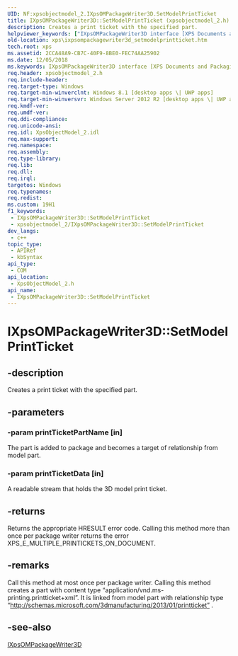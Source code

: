 ```yaml
---
UID: NF:xpsobjectmodel_2.IXpsOMPackageWriter3D.SetModelPrintTicket
title: IXpsOMPackageWriter3D::SetModelPrintTicket (xpsobjectmodel_2.h)
description: Creates a print ticket with the specified part.
helpviewer_keywords: ["IXpsOMPackageWriter3D interface [XPS Documents and Packaging]","SetModelPrintTicket method","IXpsOMPackageWriter3D.SetModelPrintTicket","IXpsOMPackageWriter3D::SetModelPrintTicket","SetModelPrintTicket","SetModelPrintTicket method [XPS Documents and Packaging]","SetModelPrintTicket method [XPS Documents and Packaging]","IXpsOMPackageWriter3D interface","xps.ixpsompackagewriter3d_setmodelprintticket","xpsobjectmodel_2/IXpsOMPackageWriter3D::SetModelPrintTicket"]
old-location: xps\ixpsompackagewriter3d_setmodelprintticket.htm
tech.root: xps
ms.assetid: 2CCA48A9-CB7C-40F9-8BE0-FEC74AA25902
ms.date: 12/05/2018
ms.keywords: IXpsOMPackageWriter3D interface [XPS Documents and Packaging],SetModelPrintTicket method, IXpsOMPackageWriter3D.SetModelPrintTicket, IXpsOMPackageWriter3D::SetModelPrintTicket, SetModelPrintTicket, SetModelPrintTicket method [XPS Documents and Packaging], SetModelPrintTicket method [XPS Documents and Packaging],IXpsOMPackageWriter3D interface, xps.ixpsompackagewriter3d_setmodelprintticket, xpsobjectmodel_2/IXpsOMPackageWriter3D::SetModelPrintTicket
req.header: xpsobjectmodel_2.h
req.include-header: 
req.target-type: Windows
req.target-min-winverclnt: Windows 8.1 [desktop apps \| UWP apps]
req.target-min-winversvr: Windows Server 2012 R2 [desktop apps \| UWP apps]
req.kmdf-ver: 
req.umdf-ver: 
req.ddi-compliance: 
req.unicode-ansi: 
req.idl: XpsObjectModel_2.idl
req.max-support: 
req.namespace: 
req.assembly: 
req.type-library: 
req.lib: 
req.dll: 
req.irql: 
targetos: Windows
req.typenames: 
req.redist: 
ms.custom: 19H1
f1_keywords:
 - IXpsOMPackageWriter3D::SetModelPrintTicket
 - xpsobjectmodel_2/IXpsOMPackageWriter3D::SetModelPrintTicket
dev_langs:
 - c++
topic_type:
 - APIRef
 - kbSyntax
api_type:
 - COM
api_location:
 - XpsObjectModel_2.h
api_name:
 - IXpsOMPackageWriter3D::SetModelPrintTicket
---
```


# IXpsOMPackageWriter3D::SetModelPrintTicket


## -description

Creates a print ticket with the specified part.

## -parameters

### -param printTicketPartName [in]

The part is added to package and becomes a target of relationship from model part.

### -param printTicketData [in]

A readable stream that  holds the 3D model print ticket.

## -returns

Returns the appropriate HRESULT error code. Calling this method more than once per package writer returns the error XPS_E_MULTIPLE_PRINTICKETS_ON_DOCUMENT.

## -remarks

Call this method at most once per package writer. Calling this method creates a part with content type “application/vnd.ms-printing.printticket+xml”. It is linked from model part with relationship type “http://schemas.microsoft.com/3dmanufacturing/2013/01/printticket” .

## -see-also

<a href="/windows/desktop/api/xpsobjectmodel_2/nn-xpsobjectmodel_2-ixpsompackagewriter3d">IXpsOMPackageWriter3D</a>


